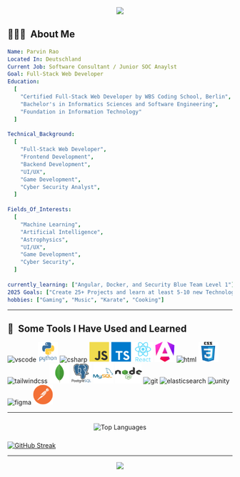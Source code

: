 <p align="center">
  <img src=https://capsule-render.vercel.app/api?type=waving&height=200&color=gradient&text=Hey%20There!%20👀 />
</p>

<h2> 👨🏻‍💻 &nbsp;About Me</h2>

```yaml
Name: Parvin Rao
Located In: Deutschland
Current Job: Software Consultant / Junior SOC Anaylst
Goal: Full-Stack Web Developer
Education:
  [
    "Certified Full-Stack Web Developer by WBS Coding School, Berlin",
    "Bachelor's in Informatics Sciences and Software Engineering",
    "Foundation in Information Technology"
  ]

Technical_Background:
  [
    "Full-Stack Web Developer",
    "Frontend Development",
    "Backend Development",
    "UI/UX",
    "Game Development",
    "Cyber Security Analyst",
  ]

Fields_Of_Interests:
  [
    "Machine Learning",
    "Artificial Intelligence",
    "Astrophysics",
    "UI/UX",
    "Game Development",
    "Cyber Security",
  ]
  
currently_learning: ["Angular, Docker, and Security Blue Team Level 1"]
2025 Goals: ["Create 25+ Projects and learn at least 5-10 new Technologies."]
hobbies: ["Gaming", "Music", "Karate", "Cooking"]
```
  
---  

<h2> 🚀 &nbsp;Some Tools I Have Used and Learned</h2>
<p align="left">
<img src="https://cdn.jsdelivr.net/gh/devicons/devicon/icons/vscode/vscode-original.svg" alt="vscode" width="45" height="45"/>
<img src="https://raw.githubusercontent.com/devicons/devicon/master/icons/python/python-original-wordmark.svg" alt="python" width="45" height="45"/>
<img src="https://cdn.jsdelivr.net/gh/devicons/devicon/icons/csharp/csharp-original.svg" alt="csharp" width="45" height="45"/>
<img src="https://raw.githubusercontent.com/devicons/devicon/master/icons/javascript/javascript-original.svg" alt="javascript" width="45" height="45" />
<img src="https://raw.githubusercontent.com/devicons/devicon/master/icons/typescript/typescript-original.svg" alt="typescript" width="45" height="45" />
<img src="https://raw.githubusercontent.com/devicons/devicon/master/icons/react/react-original-wordmark.svg" alt="react" width="45" height="45" />
<img src="https://raw.githubusercontent.com/devicons/devicon/master/icons/angular/angular-original.svg" alt="angular" width="45" height="45" />
<img src="https://cdn.jsdelivr.net/gh/devicons/devicon/icons/html5/html5-original.svg" alt="html" width="45" height="45"/>
<img src="https://raw.githubusercontent.com/devicons/devicon/master/icons/css3/css3-original-wordmark.svg" alt="css3" width="45" height="45" />
<img src="https://upload.wikimedia.org/wikipedia/commons/d/d5/Tailwind_CSS_Logo.svg" alt="tailwindcss" width="45" height="45" />
<img src="https://raw.githubusercontent.com/devicons/devicon/master/icons/mongodb/mongodb-original.svg" alt="mongodb" width="45" height="45" />
<img src="https://raw.githubusercontent.com/devicons/devicon/master/icons/postgresql/postgresql-original-wordmark.svg" alt="postgresql" width="45" height="45" />
<img src="https://raw.githubusercontent.com/devicons/devicon/master/icons/mysql/mysql-original-wordmark.svg" alt="mysql" width="45" height="45" />
<img src="https://raw.githubusercontent.com/devicons/devicon/master/icons/nodejs/nodejs-original-wordmark.svg" alt="nodejs" width="60" height="45" /> 
<img src="https://cdn.jsdelivr.net/gh/devicons/devicon/icons/git/git-original.svg" alt="git" width="45" height="45"/>
<img src="https://cdn.jsdelivr.net/gh/devicons/devicon/icons/elasticsearch/elasticsearch-original.svg" alt="elasticsearch" width="45" height="45" />
<img src="https://cdn.jsdelivr.net/gh/devicons/devicon/icons/unity/unity-original.svg" alt="unity" width="45" height="45" />
<img src="https://cdn.jsdelivr.net/gh/devicons/devicon/icons/figma/figma-original.svg" alt="figma" width="45" height="45"/>
<img src="https://raw.githubusercontent.com/devicons/devicon/master/icons/postman/postman-original.svg" alt="postman" width="45" height="45" />
</p>

---

<div style="display: flex; justify-content: center; align-items: center; flex-wrap: wrap;">
  <img src="https://github-readme-stats.vercel.app/api/top-langs/?username=parvinrao079&layout=compact&theme=tokyonight" alt="Top Languages" style="margin: 10px;">
</div>

[![GitHub Streak](https://streak-stats.demolab.com/?user=parvinrao079)](https://git.io/streak-stats)


---

<p align="center">
  <img src="https://capsule-render.vercel.app/api?type=waving&color=gradient&height=200&section=footer"/>
</p>
